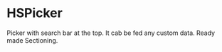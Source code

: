 # HSPicker
Picker with search bar at the top. It cab be fed any custom data. Ready made Sectioning.
